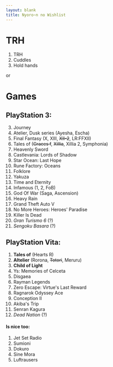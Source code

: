 ```yaml
---
layout: blank
title: Nyoro~n no Wishlist
---
```


# TRH
1. TRH
2. Cuddles
3. Hold hands

or

# Games

## PlayStation 3:
3. Journey
4. Atelier, Dusk series (Ayesha, Escha)
5. Final Fantasy (X, XIII, <del>XII-2</del>, LR:FFXII)
6. Tales of (<del>Graces f</del>, <del>Xillia</del>, Xillia 2, Symphonia)
7. Heavenly Sword
8. Castlevania: Lords of Shadow
9. Star Ocean: Last Hope
10. Rune Factory: Oceans
11. Folklore
12. Yakuza
13. Time and Eternity
14. Infamous (1, 2, FoB)
15. God Of War (Saga, Ascension)
16. Heavy Rain
17. Grand Theft Auto V
18. No More Heroes: Heroes' Paradise
19. Killer Is Dead
20. _Gran Turismo 6_ (?)
21. _Sengoku Basara_ (?)


## PlayStation Vita:
1. **Tales of** (Hearts R)
2. **Altelier** (Rorona, <del>Totori</del>, Meruru)
3. **Child of Light**
5. Ys: Memories of Celceta
6. Disgaea
7. Rayman Legends
8. Zero Escape: Virtue's Last Reward
9. Ragnarok Odyssey Ace
10. Conception II
11. Akiba's Trip
12. Senran Kagura
13. _Dead Nation_ (?)

#### Is nice too:
1. Jet Set Radio
2. Sumioni
3. Dokuro
4. Sine Mora
5. Luftrausers
